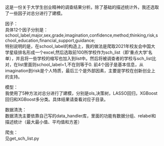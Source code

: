 这是一份关于大学生创业精神的调查结果分析。除了基础的描述统计外，我还选取了一些因子对总分进行了建模。  
  
因子：  
具体12个因子分别是：school_label,major,sex,grade,imagination,confidence,method,thinking,risk,school_education,financial_support,guidance;  
特别说明的是，在school_label的构造上，我的做法是爬取2021年校友会中国大学星级排名形成一个excel,然后选取前100所学校作为sch_list（即‘重点大学’名单），并且将一些学校的缩写也加入到list中。然后将被调查者的学校与sch_list比对，在list里面则school_label=1,不在则等于0.
前4个因子是基本信息，从imagination到risk是个人特质，最后三个是外部因素，主要是学校在创新创业上的支持。  
  
模型：  
我使用了5种方法对总分进行了建模，分别是ols,决策树，LASSO回归，XGBoost回归和XGBoost多分类。具体结果请查看对应子目录。  
  
数据清洗：  
数据清洗主要依靠自己写的data_handler库，里面的功能有数据分组、relabel和描述统计（最大最小值、平均值和方差）  
  
爬虫：  
见get_sch_list.py
